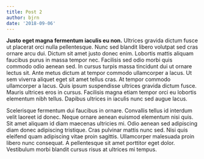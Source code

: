 ```yaml
---
title: Post 2
author: bjrn
date: '2018-09-06'
---
```

**Justo eget magna fermentum iaculis eu non.** Ultrices gravida dictum fusce ut placerat orci nulla pellentesque. Nunc sed blandit libero volutpat sed cras ornare arcu dui. Dictum sit amet justo donec enim. Lobortis mattis aliquam faucibus purus in massa tempor nec. Facilisis sed odio morbi quis commodo odio aenean sed. In cursus turpis massa tincidunt dui ut ornare lectus sit. Ante metus dictum at tempor commodo ullamcorper a lacus. Ut sem viverra aliquet eget sit amet tellus cras. At tempor commodo ullamcorper a lacus. Quis ipsum suspendisse ultrices gravida dictum fusce. Mauris ultrices eros in cursus. Facilisis magna etiam tempor orci eu lobortis elementum nibh tellus. Dapibus ultrices in iaculis nunc sed augue lacus.

Scelerisque fermentum dui faucibus in ornare. Convallis tellus id interdum velit laoreet id donec. Neque ornare aenean euismod elementum nisi quis. Sit amet aliquam id diam maecenas ultricies mi. Odio aenean sed adipiscing diam donec adipiscing tristique. Cras pulvinar mattis nunc sed. Nisi quis eleifend quam adipiscing vitae proin sagittis. Ullamcorper malesuada proin libero nunc consequat. A pellentesque sit amet porttitor eget dolor. Vestibulum morbi blandit cursus risus at ultrices mi tempus.
